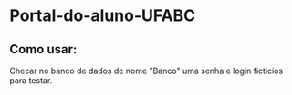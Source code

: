 # Portal-do-aluno-UFABC

## Como usar:
Checar no banco de dados de nome "Banco" uma senha e login ficticios para testar.

